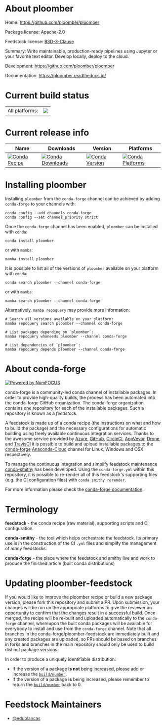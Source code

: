 About ploomber
==============

Home: https://github.com/ploomber/ploomber

Package license: Apache-2.0

Feedstock license: [BSD-3-Clause](https://github.com/conda-forge/ploomber-feedstock/blob/main/LICENSE.txt)

Summary: Write maintainable, production-ready pipelines using Jupyter or your favorite text editor. Develop locally, deploy to the cloud.

Development: https://github.com/ploomber/ploomber

Documentation: https://ploomber.readthedocs.io/

Current build status
====================


<table><tr><td>All platforms:</td>
    <td>
      <a href="https://dev.azure.com/conda-forge/feedstock-builds/_build/latest?definitionId=13224&branchName=main">
        <img src="https://dev.azure.com/conda-forge/feedstock-builds/_apis/build/status/ploomber-feedstock?branchName=main">
      </a>
    </td>
  </tr>
</table>

Current release info
====================

| Name | Downloads | Version | Platforms |
| --- | --- | --- | --- |
| [![Conda Recipe](https://img.shields.io/badge/recipe-ploomber-green.svg)](https://anaconda.org/conda-forge/ploomber) | [![Conda Downloads](https://img.shields.io/conda/dn/conda-forge/ploomber.svg)](https://anaconda.org/conda-forge/ploomber) | [![Conda Version](https://img.shields.io/conda/vn/conda-forge/ploomber.svg)](https://anaconda.org/conda-forge/ploomber) | [![Conda Platforms](https://img.shields.io/conda/pn/conda-forge/ploomber.svg)](https://anaconda.org/conda-forge/ploomber) |

Installing ploomber
===================

Installing `ploomber` from the `conda-forge` channel can be achieved by adding `conda-forge` to your channels with:

```
conda config --add channels conda-forge
conda config --set channel_priority strict
```

Once the `conda-forge` channel has been enabled, `ploomber` can be installed with `conda`:

```
conda install ploomber
```

or with `mamba`:

```
mamba install ploomber
```

It is possible to list all of the versions of `ploomber` available on your platform with `conda`:

```
conda search ploomber --channel conda-forge
```

or with `mamba`:

```
mamba search ploomber --channel conda-forge
```

Alternatively, `mamba repoquery` may provide more information:

```
# Search all versions available on your platform:
mamba repoquery search ploomber --channel conda-forge

# List packages depending on `ploomber`:
mamba repoquery whoneeds ploomber --channel conda-forge

# List dependencies of `ploomber`:
mamba repoquery depends ploomber --channel conda-forge
```


About conda-forge
=================

[![Powered by
NumFOCUS](https://img.shields.io/badge/powered%20by-NumFOCUS-orange.svg?style=flat&colorA=E1523D&colorB=007D8A)](https://numfocus.org)

conda-forge is a community-led conda channel of installable packages.
In order to provide high-quality builds, the process has been automated into the
conda-forge GitHub organization. The conda-forge organization contains one repository
for each of the installable packages. Such a repository is known as a *feedstock*.

A feedstock is made up of a conda recipe (the instructions on what and how to build
the package) and the necessary configurations for automatic building using freely
available continuous integration services. Thanks to the awesome service provided by
[Azure](https://azure.microsoft.com/en-us/services/devops/), [GitHub](https://github.com/),
[CircleCI](https://circleci.com/), [AppVeyor](https://www.appveyor.com/),
[Drone](https://cloud.drone.io/welcome), and [TravisCI](https://travis-ci.com/)
it is possible to build and upload installable packages to the
[conda-forge](https://anaconda.org/conda-forge) [Anaconda-Cloud](https://anaconda.org/)
channel for Linux, Windows and OSX respectively.

To manage the continuous integration and simplify feedstock maintenance
[conda-smithy](https://github.com/conda-forge/conda-smithy) has been developed.
Using the ``conda-forge.yml`` within this repository, it is possible to re-render all of
this feedstock's supporting files (e.g. the CI configuration files) with ``conda smithy rerender``.

For more information please check the [conda-forge documentation](https://conda-forge.org/docs/).

Terminology
===========

**feedstock** - the conda recipe (raw material), supporting scripts and CI configuration.

**conda-smithy** - the tool which helps orchestrate the feedstock.
                   Its primary use is in the construction of the CI ``.yml`` files
                   and simplify the management of *many* feedstocks.

**conda-forge** - the place where the feedstock and smithy live and work to
                  produce the finished article (built conda distributions)


Updating ploomber-feedstock
===========================

If you would like to improve the ploomber recipe or build a new
package version, please fork this repository and submit a PR. Upon submission,
your changes will be run on the appropriate platforms to give the reviewer an
opportunity to confirm that the changes result in a successful build. Once
merged, the recipe will be re-built and uploaded automatically to the
`conda-forge` channel, whereupon the built conda packages will be available for
everybody to install and use from the `conda-forge` channel.
Note that all branches in the conda-forge/ploomber-feedstock are
immediately built and any created packages are uploaded, so PRs should be based
on branches in forks and branches in the main repository should only be used to
build distinct package versions.

In order to produce a uniquely identifiable distribution:
 * If the version of a package **is not** being increased, please add or increase
   the [``build/number``](https://docs.conda.io/projects/conda-build/en/latest/resources/define-metadata.html#build-number-and-string).
 * If the version of a package **is** being increased, please remember to return
   the [``build/number``](https://docs.conda.io/projects/conda-build/en/latest/resources/define-metadata.html#build-number-and-string)
   back to 0.

Feedstock Maintainers
=====================

* [@edublancas](https://github.com/edublancas/)

